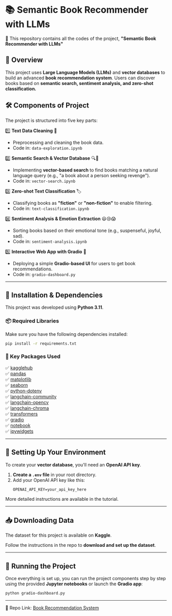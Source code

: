 # 📚 Semantic Book Recommender with LLMs 

🚀 This repository contains all the codes of the project, **"Semantic Book Recommender with LLMs"**

## 📌 Overview
This project uses **Large Language Models (LLMs)** and **vector databases** to build an advanced **book recommendation system**. Users can discover books based on **semantic search, sentiment analysis, and zero-shot classification.**

## 🛠️ Components of Project
The project is structured into five key parts:

1️⃣ **Text Data Cleaning** 🧹
   - Preprocessing and cleaning the book data.
   - Code in: `data-exploration.ipynb`

2️⃣ **Semantic Search & Vector Database** 🔍📖
   - Implementing **vector-based search** to find books matching a natural language query (e.g., "a book about a person seeking revenge").
   - Code in: `vector-search.ipynb`

3️⃣ **Zero-shot Text Classification** 🏷️
   - Classifying books as **"fiction"** or **"non-fiction"** to enable filtering.
   - Code in: `text-classification.ipynb`

4️⃣ **Sentiment Analysis & Emotion Extraction** 😃😢😱
   - Sorting books based on their emotional tone (e.g., suspenseful, joyful, sad).
   - Code in: `sentiment-analysis.ipynb`

5️⃣ **Interactive Web App with Gradio** 🎨
   - Deploying a simple **Gradio-based UI** for users to get book recommendations.
   - Code in: `gradio-dashboard.py`

---

## 💾 Installation & Dependencies
This project was developed using **Python 3.11**.

### 📦 Required Libraries
Make sure you have the following dependencies installed:

```bash
pip install -r requirements.txt
```

### 📜 Key Packages Used
✅ [kagglehub](https://pypi.org/project/kagglehub/)  
✅ [pandas](https://pypi.org/project/pandas/)  
✅ [matplotlib](https://pypi.org/project/matplotlib/)  
✅ [seaborn](https://pypi.org/project/seaborn/)  
✅ [python-dotenv](https://pypi.org/project/python-dotenv/)  
✅ [langchain-community](https://pypi.org/project/langchain-community/)  
✅ [langchain-opencv](https://pypi.org/project/langchain-opencv/)  
✅ [langchain-chroma](https://pypi.org/project/langchain-chroma/)  
✅ [transformers](https://pypi.org/project/transformers/)  
✅ [gradio](https://pypi.org/project/gradio/)  
✅ [notebook](https://pypi.org/project/notebook/)  
✅ [ipywidgets](https://pypi.org/project/ipywidgets/)

---

## 🔑 Setting Up Your Environment
To create your **vector database**, you'll need an **OpenAI API key**. 

1. **Create a `.env` file** in your root directory.
2. Add your OpenAI API key like this:
   ```env
   OPENAI_API_KEY=your_api_key_here
   ```

More detailed instructions are available in the tutorial.

---

## 📥 Downloading Data
The dataset for this project is available on **Kaggle**. 

Follow the instructions in the repo to **download and set up the dataset**.

---

## 🚀 Running the Project
Once everything is set up, you can run the project components step by step using the provided **Jupyter notebooks** or launch the **Gradio app**:

```bash
python gradio-dashboard.py
```

---


📌 Repo Link: [Book Recommendation System](https://github.com/poisonkissedsk/Book-Recommendation-System)
